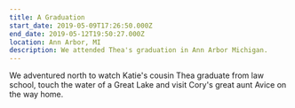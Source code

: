 ```yaml
---
title: A Graduation
start_date: 2019-05-09T17:26:50.000Z
end_date: 2019-05-12T19:50:27.000Z
location: Ann Arbor, MI
description: We attended Thea's graduation in Ann Arbor Michigan.
---
```


We adventured north to watch Katie's cousin Thea graduate from law school, touch
the water of a Great Lake and visit Cory's great aunt Avice on the way home.
